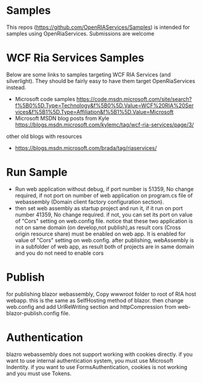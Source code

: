 # Samples

This repos (https://github.com/OpenRIAServices/Samples) is intended for samples using OpenRiaServices.
Submissions are welcome


# WCF Ria Services Samples

Below are some links to samples targeting WCF RIA Services (and silverlight).
They should be fairly easy to have them target OpenRiaServices instead.

* Microsoft code samples
 https://code.msdn.microsoft.com/site/search?f%5B0%5D.Type=Technology&f%5B0%5D.Value=WCF%20RIA%20Services&f%5B1%5D.Type=Affiliation&f%5B1%5D.Value=Microsoft
* Microsoft MSDN blog posts from Kyle
https://blogs.msdn.microsoft.com/kylemc/tag/wcf-ria-services/page/3/

other old blogs with resources
* https://blogs.msdn.microsoft.com/brada/tag/riaservices/

# Run Sample
* Run web application without debug, if port number is 51359, No change required, if not port on number of web application on program.cs file of webassembly (Domain client factory configuration section).
* then set web assembly as startup project and run it, if it run on port number 41359, No change required. if not, you can set its port on value of "Cors" setting on web.config file.
notice that these two application is not on same domain (on develop,not publish),as result cors (Cross origin resource share) must be enabled on web app. It is enabled for value of "Cors" setting on web.config. after publishing, webAssembly is in a subfolder of web app, as result both of projects are in same domain and you do not need to enable cors

# Publish
for publishing blazor webassembly, Copy wwwroot folder to root of RIA host webapp. this is the same as SelfHosting method of blazor. then change web.config 
and add UrlReWriting section and httpCompression from web-blazor-publish.config file.

# Authentication
blazro webassembly does not support working with cookies directly. if you want to use internal authentication system, you must use Microsoft Indentity.
if you want to use FormsAuthentication, cookies is not working and you must use Tokens.
